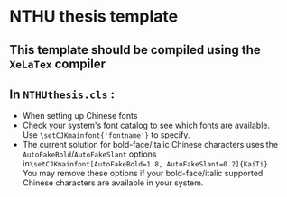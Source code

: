 # NTHU thesis template  
## This template should be compiled using the `XeLaTex` compiler
## In `NTHUthesis.cls` :  
* When setting up Chinese fonts  
* Check your system's font catalog to see which fonts are available.  
Use `\setCJKmainfont{'fontname'}` to specify.  
* The current solution for bold-face/italic Chinese characters uses the `AutoFakeBold`/`AutoFakeSlant` options  in`\setCJKmainfont[AutoFakeBold=1.8, AutoFakeSlant=0.2]{KaiTi}`  
You may remove these options if your bold-face/italic supported Chinese characters are available in your system.  
